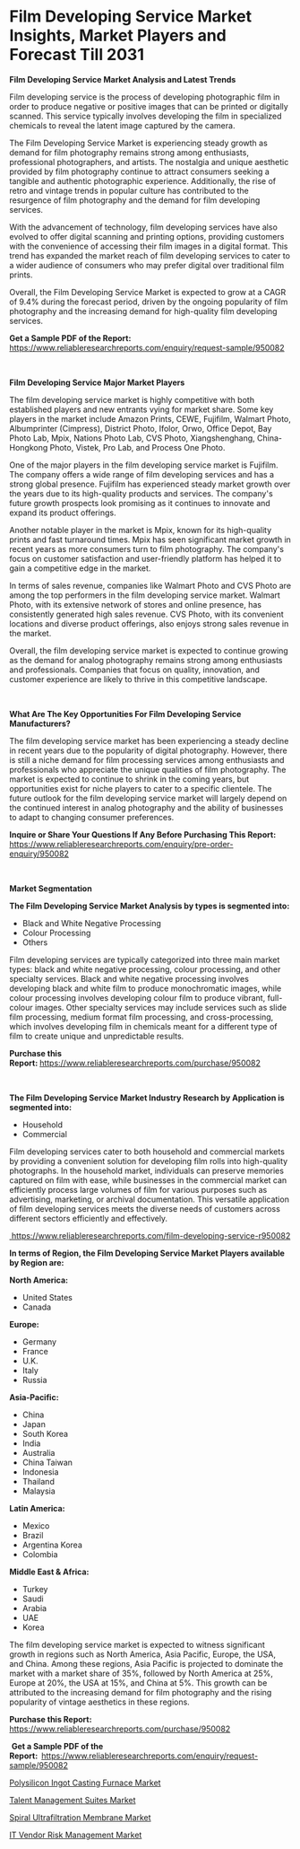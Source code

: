 <p><h1>Film Developing Service Market Insights, Market Players and Forecast Till 2031</h1></p><p><strong>Film Developing Service Market Analysis and Latest Trends</strong></p>
<p><p>Film developing service is the process of developing photographic film in order to produce negative or positive images that can be printed or digitally scanned. This service typically involves developing the film in specialized chemicals to reveal the latent image captured by the camera.</p><p>The Film Developing Service Market is experiencing steady growth as demand for film photography remains strong among enthusiasts, professional photographers, and artists. The nostalgia and unique aesthetic provided by film photography continue to attract consumers seeking a tangible and authentic photographic experience. Additionally, the rise of retro and vintage trends in popular culture has contributed to the resurgence of film photography and the demand for film developing services.</p><p>With the advancement of technology, film developing services have also evolved to offer digital scanning and printing options, providing customers with the convenience of accessing their film images in a digital format. This trend has expanded the market reach of film developing services to cater to a wider audience of consumers who may prefer digital over traditional film prints.</p><p>Overall, the Film Developing Service Market is expected to grow at a CAGR of 9.4% during the forecast period, driven by the ongoing popularity of film photography and the increasing demand for high-quality film developing services.</p></p>
<p><strong>Get a Sample PDF of the Report:&nbsp;</strong> <a href="https://www.reliableresearchreports.com/enquiry/request-sample/950082">https://www.reliableresearchreports.com/enquiry/request-sample/950082</a></p>
<p>&nbsp;</p>
<p><strong>Film Developing Service Major Market Players</strong></p>
<p><p>The film developing service market is highly competitive with both established players and new entrants vying for market share. Some key players in the market include Amazon Prints, CEWE, Fujifilm, Walmart Photo, Albumprinter (Cimpress), District Photo, Ifolor, Orwo, Office Depot, Bay Photo Lab, Mpix, Nations Photo Lab, CVS Photo, Xiangshenghang, China-Hongkong Photo, Vistek, Pro Lab, and Process One Photo.</p><p>One of the major players in the film developing service market is Fujifilm. The company offers a wide range of film developing services and has a strong global presence. Fujifilm has experienced steady market growth over the years due to its high-quality products and services. The company's future growth prospects look promising as it continues to innovate and expand its product offerings.</p><p>Another notable player in the market is Mpix, known for its high-quality prints and fast turnaround times. Mpix has seen significant market growth in recent years as more consumers turn to film photography. The company's focus on customer satisfaction and user-friendly platform has helped it to gain a competitive edge in the market.</p><p>In terms of sales revenue, companies like Walmart Photo and CVS Photo are among the top performers in the film developing service market. Walmart Photo, with its extensive network of stores and online presence, has consistently generated high sales revenue. CVS Photo, with its convenient locations and diverse product offerings, also enjoys strong sales revenue in the market.</p><p>Overall, the film developing service market is expected to continue growing as the demand for analog photography remains strong among enthusiasts and professionals. Companies that focus on quality, innovation, and customer experience are likely to thrive in this competitive landscape.</p></p>
<p>&nbsp;</p>
<p><strong>What Are The Key Opportunities For Film Developing Service Manufacturers?</strong></p>
<p><p>The film developing service market has been experiencing a steady decline in recent years due to the popularity of digital photography. However, there is still a niche demand for film processing services among enthusiasts and professionals who appreciate the unique qualities of film photography. The market is expected to continue to shrink in the coming years, but opportunities exist for niche players to cater to a specific clientele. The future outlook for the film developing service market will largely depend on the continued interest in analog photography and the ability of businesses to adapt to changing consumer preferences.</p></p>
<p><strong>Inquire or Share Your Questions If Any Before Purchasing This Report:</strong> <a href="https://www.reliableresearchreports.com/enquiry/pre-order-enquiry/950082">https://www.reliableresearchreports.com/enquiry/pre-order-enquiry/950082</a></p>
<p>&nbsp;</p>
<p><strong>Market Segmentation</strong></p>
<p><strong>The Film Developing Service Market Analysis by types is segmented into:</strong></p>
<p><ul><li>Black and White Negative Processing</li><li>Colour Processing</li><li>Others</li></ul></p>
<p><p>Film developing services are typically categorized into three main market types: black and white negative processing, colour processing, and other specialty services. Black and white negative processing involves developing black and white film to produce monochromatic images, while colour processing involves developing colour film to produce vibrant, full-colour images. Other specialty services may include services such as slide film processing, medium format film processing, and cross-processing, which involves developing film in chemicals meant for a different type of film to create unique and unpredictable results.</p></p>
<p><strong>Purchase this Report:&nbsp;</strong><a href="https://www.reliableresearchreports.com/purchase/950082">https://www.reliableresearchreports.com/purchase/950082</a></p>
<p>&nbsp;</p>
<p><strong>The Film Developing Service Market Industry Research by Application is segmented into:</strong></p>
<p><ul><li>Household</li><li>Commercial</li></ul></p>
<p><p>Film developing services cater to both household and commercial markets by providing a convenient solution for developing film rolls into high-quality photographs. In the household market, individuals can preserve memories captured on film with ease, while businesses in the commercial market can efficiently process large volumes of film for various purposes such as advertising, marketing, or archival documentation. This versatile application of film developing services meets the diverse needs of customers across different sectors efficiently and effectively.</p></p>
<p><a href="https://www.reliableresearchreports.com/film-developing-service-r950082">&nbsp;https://www.reliableresearchreports.com/film-developing-service-r950082</a></p>
<p><strong>In terms of Region, the Film Developing Service Market Players available by Region are:</strong></p>
<p>
    <p> <strong> North America: </strong>
        <ul>
            <li>United States</li>
            <li>Canada</li>
        </ul>
        </p> 
    <p> <strong> Europe: </strong>
        <ul>
            <li>Germany</li>
            <li>France</li>
            <li>U.K.</li>
            <li>Italy</li>
            <li>Russia</li>
        </ul>
        </p> 
    <p> <strong> Asia-Pacific: </strong>
        <ul>
            <li>China</li>
            <li>Japan</li>
            <li>South Korea</li>
            <li>India</li>
            <li>Australia</li>
            <li>China Taiwan</li>
            <li>Indonesia</li>
            <li>Thailand</li>
            <li>Malaysia</li>
        </ul>
        </p> 
    <p> <strong> Latin America: </strong>
        <ul>
            <li>Mexico</li>
            <li>Brazil</li>
            <li>Argentina Korea</li>
            <li>Colombia</li>
        </ul>
        </p> 
    <p> <strong> Middle East & Africa: </strong>
        <ul>
            <li>Turkey</li>
            <li>Saudi</li>
            <li>Arabia</li>
            <li>UAE</li>
            <li>Korea</li>
        </ul>
    </p>
    </p>
<p><p>The film developing service market is expected to witness significant growth in regions such as North America, Asia Pacific, Europe, the USA, and China. Among these regions, Asia Pacific is projected to dominate the market with a market share of 35%, followed by North America at 25%, Europe at 20%, the USA at 15%, and China at 5%. This growth can be attributed to the increasing demand for film photography and the rising popularity of vintage aesthetics in these regions.</p></p>
<p><strong>Purchase this Report: </strong><a href="https://www.reliableresearchreports.com/purchase/950082">https://www.reliableresearchreports.com/purchase/950082</a></p>
<p>&nbsp;<strong>Get a Sample PDF of the Report:&nbsp;&nbsp;</strong><a href="https://www.reliableresearchreports.com/enquiry/request-sample/950082">https://www.reliableresearchreports.com/enquiry/request-sample/950082</a></p>
<p><strong></strong></p>
<p><p><a href="https://www.linkedin.com/pulse/polysilicon-ingot-casting-furnace-market-trends-analysis-forecasted-ugqie">Polysilicon Ingot Casting Furnace Market</a></p><p><a href="https://github.com/elizabethdagraca/Market-Research-Report-List-3/blob/main/talent-management-suites-market.md">Talent Management Suites Market</a></p><p><a href="https://www.linkedin.com/pulse/spiral-ultrafiltration-membrane-market-furnish-information-size-szcee?trackingId=NZYJ%2F2KbREseWLMM6N%2BwQQ%3D%3D">Spiral Ultrafiltration Membrane Market</a></p><p><a href="https://github.com/mbisetmhermsr/Market-Research-Report-List-2/blob/main/it-vendor-risk-management-market.md">IT Vendor Risk Management Market</a></p></p>